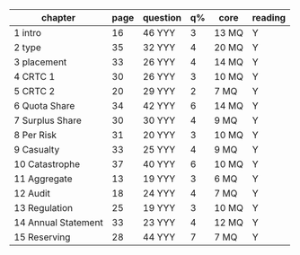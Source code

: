 | chapter             | page | question | q%   | core  | reading |
| ------------------- | ---- | -------- | ---- | ----- | ------- |
| 1 intro             | 16   | 46 YYY   | 3    | 13 MQ | Y       |
| 2 type              | 35   | 32 YYY   | 4    | 20 MQ | Y       |
| 3 placement         | 33   | 26 YYY   | 4    | 14 MQ | Y       |
| 4 CRTC 1            | 30   | 26 YYY   | 3    | 10 MQ | Y       |
| 5 CRTC 2            | 20   | 29 YYY   | 2    | 7 MQ  | Y       |
| 6 Quota Share       | 34   | 42 YYY   | 6    | 14 MQ | Y       |
| 7 Surplus Share     | 30   | 30 YYY   | 4    | 9 MQ  | Y       |
| 8 Per Risk          | 31   | 20 YYY   | 3    | 10 MQ | Y       |
| 9 Casualty          | 33   | 25 YYY   | 4    | 9 MQ  | Y       |
| 10 Catastrophe      | 37   | 40 YYY   | 6    | 10 MQ | Y       |
| 11 Aggregate        | 13   | 19 YYY   | 3    | 6 MQ  | Y       |
| 12 Audit            | 18   | 24 YYY   | 4    | 7 MQ  | Y       |
| 13 Regulation       | 25   | 19 YYY   | 3    | 10 MQ | Y       |
| 14 Annual Statement | 33   | 23 YYY   | 4    | 12 MQ | Y       |
| 15 Reserving        | 28   | 44 YYY   | 7    | 7 MQ  | Y       |

